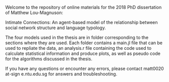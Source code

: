 Welcome to the repository of online materials for the 2018 PhD dissertation of Matthew Lou-Magnuson:

Intimate Connections: An agent-based model of the relationship between social network structure and language typology.

The four models used in the thesis are in folder corresponding to the sections where they are used. Each folder contains a main.jl file that can be used to repliate the data, an analysis.r file containing the code used to calculate statistical information and produce plots, as well as pseudo code for the algorithms discussed in the thesis.

If you have any questions or encounter any errors, please contact matt0020 at-sign e.ntu.edu.sg for answers and troubleshooting.  
